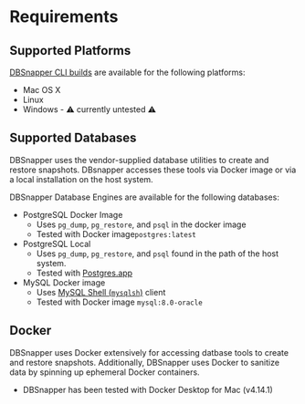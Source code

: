 # Requirements


## Supported Platforms

[DBSnapper CLI builds](https://github.com/dbsnapper/dbsnapper/releases) are  available for the following platforms:

- Mac OS X
- Linux
- Windows - ⚠️ currently untested ⚠️

## Supported Databases

DBSnapper uses the vendor-supplied database utilities to create and restore snapshots. DBsnapper accesses these tools via Docker image or via a local installation on the host system. 

DBSnapper Database Engines are available for the following databases:

- PostgreSQL Docker Image
    - Uses `pg_dump`, `pg_restore`, and `psql` in the docker image
    - Tested with Docker image`postgres:latest`
- PostgreSQL Local
    - Uses `pg_dump`, `pg_restore`, and `psql` found in the path of the host system.
    - Tested with [Postgres.app](https://postgresapp.com/)
- MySQL Docker image
    - Uses [MySQL Shell (`mysqlsh`)](https://dev.mysql.com/doc/mysql-shell/8.0/en/) client
    - Tested with Docker image `mysql:8.0-oracle`
## Docker

DBSnapper uses Docker extensively for accessing datbase tools to create and restore snapshots. Additionally, DBSnapper uses Docker to sanitize data by spinning up ephemeral Docker containers.

- DBSnapper has been tested with Docker Desktop for Mac (v4.14.1)